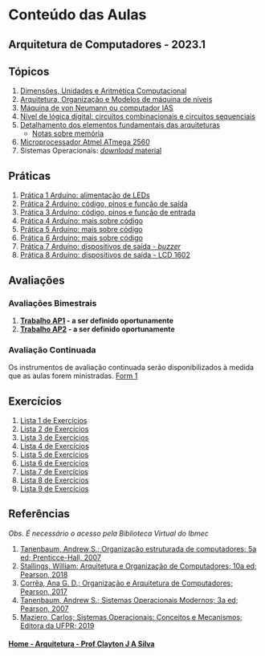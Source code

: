 # Conteúdo das Aulas  
## Arquitetura de Computadores - 2023.1

## Tópicos
1. [Dimensões, Unidades e Aritmética Computacional](arq_aulas/dimensoesUnidadesAritmeticaComputacional1.md)
2. [Arquitetura, Organização e Modelos de máquina de níveis](arq_aulas/arquiteturaOrganizacaoCamadas.md)
3. [Máquina de von Neumann ou computador IAS](arq_aulas/computadorIAS.md)
4. [Nível de lógica digital: circuitos combinacionais e circuitos sequenciais](https://claytonjasilva.github.io/sisdig_aulas/algebraPortasLogicas.html)
5. [Detalhamento dos elementos fundamentais das arquiteturas](arq_aulas/arq_aulas_componentes.pdf)  
    - [Notas sobre memória](arq_aulas/notas_memoria.pdf)
7. [Microprocessador Atmel ATmega 2560](arq_aulas/arq_aulas_mc2560.pdf)
8. Sistemas Operacionais: [*download* material](https://1drv.ms/p/s!AsTd8oN7mu8pkcB4b7de8Z0_eLNtFA?e=PIgZwh)

## Práticas    
1. [Prática 1 Arduíno: alimentação de LEDs](arq_aulas/pratica_ligaLED.md)    
2. [Prática 2 Arduíno: código, pinos e função de saída](arq_aulas/pratica_saidaArduino.md)     
3. [Prática 3 Arduíno: código, pinos e função de entrada](arq_aulas/pratica_entradaArduino.md)
4. [Prática 4 Arduíno: mais sobre código](arq_aulas/pratica_codigoArduino.md)     
5. [Prática 5 Arduíno: mais sobre código](arq_aulas/pratica_codigoArduino2.md)
6. [Prática 6 Arduíno: mais sobre código](arq_aulas/pratica_codigoArduino3.md)
7. [Prática 7 Arduíno: dispositivos de saída - *buzzer*](arq_aulas/pratica_buzzer.md)
8. [Prática 8 Arduíno: dispositivos de saída - LCD 1602](arq_aulas/pratica_lcd1.md)


## Avaliações
### Avaliações Bimestrais
1. **[Trabalho AP1]() - a ser definido oportunamente**   
2. **[Trabalho AP2]() - a ser definido oportunamente**    

### Avaliação Continuada
Os instrumentos de avaliação continuada serão disponibilizados à medida que as aulas forem ministradas.
[Form 1](https://forms.gle/MGsMCpGSf5sTQAWq9)

## Exercícios  
1. [Lista 1 de Exercícios](arq_aulas/arq_exercicios1_sala.md)  
2. [Lista 2 de Exercícios](arq_aulas/arq_exercicios2_sala.md)  
3. [Lista 3 de Exercícios](arq_aulas/arq_exercicios3_sala.md)  
4. [Lista 4 de Exercícios](arq_aulas/arq_exercicios4_sala.md)  
5. [Lista 5 de Exercícios](arq_aulas/arq_exercicios5_sala.md)
6. [Lista 6 de Exercícios](arq_aulas/arq_exercicios6_sala.md)
7. [Lista 7 de Exercícios](arq_aulas/arq_exercicios7_sala.md)
8. [Lista 8 de Exercícios](arq_aulas/arq_exercicios8_sala.md)
9. [Lista 9 de Exercícios](arq_aulas/arq_exercicios9_sala.md)

## Referências  
*Obs. É necessário o acesso pela Biblioteca Virtual do Ibmec*    
1. [Tanenbaum, Andrew S.; Organização estruturada de computadores; 5a ed; Prenticce-Hall, 2007](https://plataforma.bvirtual.com.br/Leitor/Publicacao/355/pdf/0)
2. [Stallings, William; Arquitetura e Organização de Computadores; 10a ed; Pearson, 2018](https://plataforma.bvirtual.com.br/Leitor/Publicacao/151479/pdf/0)
3. [Corrêa, Ana G. D.; Organização e Arquitetura de Computadores; Pearson, 2017](https://plataforma.bvirtual.com.br/Leitor/Publicacao/124147/pdf/0)
4. [Tanenbaum, Andrew S.; Sistemas Operacionais Modernos; 3a ed; Pearson, 2007](https://plataforma.bvirtual.com.br/Leitor/Publicacao/1233/pdf/0)  
5. [Maziero, Carlos; Sistemas Operacionais: Conceitos e Mecanismos; Editora da UFPR; 2019](http://wiki.inf.ufpr.br/maziero/doku.php?id=socm:start)

#### [Home - Arquitetura - Prof Clayton J A Silva](/arq.md)
